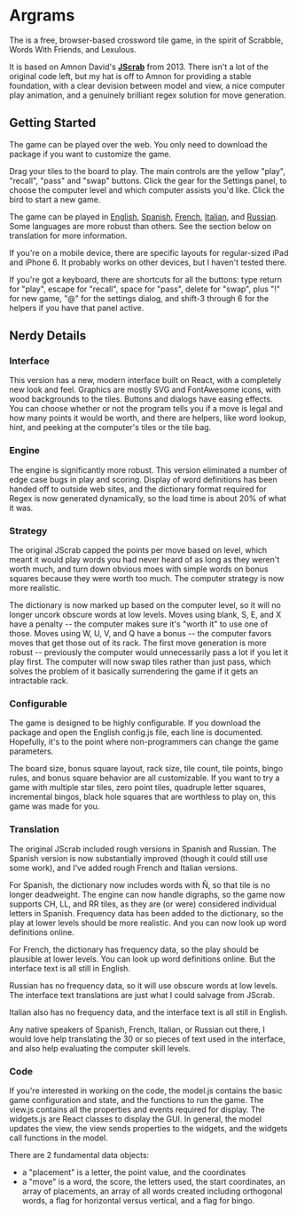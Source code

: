 # Argrams

The is a free, browser-based crossword tile game, in the spirit of Scrabble, Words With Friends, and Lexulous.

It is based on Amnon David's **[JScrab](http://amnond.github.io/jscrab)** from 2013.  There isn't a lot of the original code left, but my hat
is off to Amnon for providing a stable foundation, with a clear devision between model and view, a nice computer play animation, and a genuinely
brilliant regex solution for move generation.


## Getting Started

The game can be played over the web.  You only need to download the package if you want to customize the game.

Drag your tiles to the board to play.  The main controls are the yellow "play", "recall", "pass" and "swap" buttons.
Click the gear for the Settings panel, to choose the computer level and which computer assists you'd like.
Click the bird to start a new game.

The game can be played in
[English](https://brian-m-davies.github.io/rscrab/index.html),
[Spanish](https://brian-m-davies.github.io/rscrab/index-es.html),
[French](https://brian-m-davies.github.io/rscrab/index-fr.html),
[Italian](https://brian-m-davies.github.io/rscrab/index-it.html),
and [Russian](https://brian-m-davies.github.io/rscrab/index-ru.html).
Some languages are more robust than others.  See the section below on translation for more information.

If you're on a mobile device, there are specific layouts for regular-sized iPad and iPhone 6.  It probably works on other devices, but
I haven't tested there.

If you're got a keyboard, there are shortcuts for all the buttons: type return for "play", escape for "recall", space for "pass", delete for "swap",
plus "!" for new game, "@" for the settings dialog, and shift-3 through 6 for the helpers if you have that panel active.


## Nerdy Details

### Interface

This version has a new, modern interface built on React, with a completely new look and feel.  Graphics are mostly SVG and FontAwesome icons,
with wood backgrounds to the tiles.  Buttons and dialogs have easing effects.  You can choose whether or not the program tells you if a move is
legal and how many points it would be worth, and there are helpers, like word lookup, hint, and peeking at the computer's tiles or the tile bag.


### Engine

The engine is significantly more robust.  This version eliminated a number of edge case bugs in play and scoring.  Display of word definitions has
been handed off to outside web sites, and the dictionary format required for Regex is now generated dynamically, so the load time is about 20% of what it was.


### Strategy

The original JScrab capped the points per move based on level, which meant it would play words you had never heard of as long as they weren't worth
much, and turn down obvious moes with simple words on bonus squares because they were worth too much.  The computer strategy is now more realistic.

The dictionary is now marked up based on the computer level, so it will no longer uncork obscure words at low levels.  Moves using blank, S, E, and X
have a penalty -- the computer makes sure it's "worth it" to use one of those.  Moves using W, U, V, and Q have a bonus -- the computer favors moves
that get those out of its rack.  The first move generation is more robust -- previously the computer would unnecessarily pass a lot if you let it play first.
The computer will now swap tiles rather than just pass, which solves the problem of it basically surrendering the game if it gets an intractable rack.


### Configurable

The game is designed to be highly configurable.  If you download the package and open the English config.js file, each line is documented.  Hopefully, it's to
the point where non-programmers can change the game parameters.

The board size, bonus square layout, rack size, tile count, tile points, bingo rules, and bonus square behavior are all customizable.  If you want to
try a game with multiple star tiles, zero point tiles, quadruple letter squares, incremental bingos, black hole squares that are worthless to play on,
this game was made for you.


### Translation

The original JScrab included rough versions in Spanish and Russian.  The Spanish version is now substantially improved (though it could still use some work),
and I've added rough French and Italian versions.

For Spanish, the dictionary now includes words with Ñ, so that tile is no longer deadweight.  The engine can now handle digraphs, so the game now
supports CH, LL, and RR tiles, as they are (or were) considered individual letters in Spanish.  Frequency data has been added to the dictionary, so the
play at lower levels should be more realistic.  And you can now look up word definitions online.

For French, the dictionary has frequency data, so the play should be plausible at lower levels.  You can look up word definitions online.  But the
interface text is all still in English.

Russian has no frequency data, so it will use obscure words at low levels.  The interface text translations are just what I could salvage from JScrab.

Italian also has no frequency data, and the interface text is all still in English.

Any native speakers of Spanish, French, Italian, or Russian out there, I would love help translating the 30 or so pieces of text used in the interface,
and also help evaluating the computer skill levels.


### Code

If you're interested in working on the code, the model.js contains the basic game configuration and state, and the functions to run the game.  The view.js
contains all the properties and events required for display.  The widgets.js are React classes to display the GUI.  In general, the model updates the view,
the view sends properties to the widgets, and the widgets call functions in the model.

There are 2 fundamental data objects:
* a "placement" is a letter, the point value, and the coordinates
* a "move" is a word, the score, the letters used, the start coordinates, an array of placements, an array of all
words created including orthogonal words, a flag for horizontal versus vertical, and a flag for bingo.
